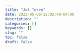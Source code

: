 ```yaml
---
title: "Jwt Token"
date: 2022-05-06T12:02:48-04:00
description: ""
categories: []
keywords: []
slug: ""
toc: false
draft: false
---
```

